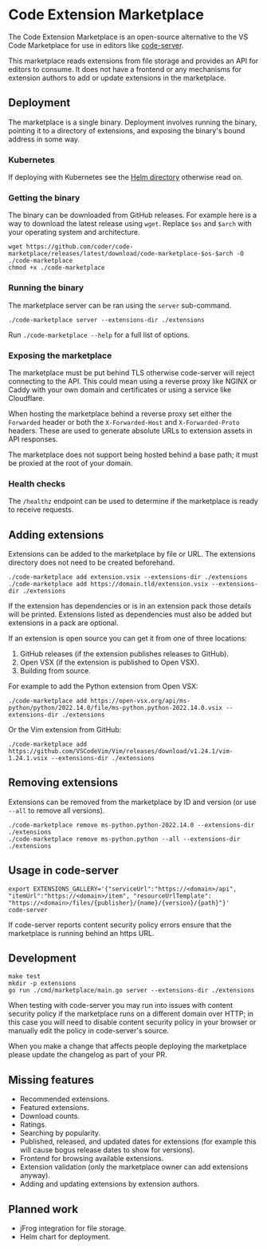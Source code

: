 # Code Extension Marketplace

The Code Extension Marketplace is an open-source alternative to the VS Code
Marketplace for use in editors like
[code-server](https://github.com/coder/code-server).

This marketplace reads extensions from file storage and provides an API for
editors to consume. It does not have a frontend or any mechanisms for extension
authors to add or update extensions in the marketplace.

## Deployment

The marketplace is a single binary. Deployment involves running the binary,
pointing it to a directory of extensions, and exposing the binary's bound
address in some way.

### Kubernetes

If deploying with Kubernetes see the [Helm directory](./helm) otherwise read on.

### Getting the binary

The binary can be downloaded from GitHub releases. For example here is a way to
download the latest release using `wget`. Replace `$os` and `$arch` with your
operating system and architecture.

```
wget https://github.com/coder/code-marketplace/releases/latest/download/code-marketplace-$os-$arch -O ./code-marketplace
chmod +x ./code-marketplace
```

### Running the binary

The marketplace server can be ran using the `server` sub-command.

```
./code-marketplace server --extensions-dir ./extensions
```

Run `./code-marketplace --help` for a full list of options.

### Exposing the marketplace

The marketplace must be put behind TLS otherwise code-server will reject
connecting to the API. This could mean using a reverse proxy like NGINX or Caddy
with your own domain and certificates or using a service like Cloudflare.

When hosting the marketplace behind a reverse proxy set either the `Forwarded`
header or both the `X-Forwarded-Host` and `X-Forwarded-Proto` headers. These are
used to generate absolute URLs to extension assets in API responses.

The marketplace does not support being hosted behind a base path; it must be
proxied at the root of your domain.

### Health checks

The `/healthz` endpoint can be used to determine if the marketplace is ready to
receive requests.

## Adding extensions

Extensions can be added to the marketplace by file or URL. The extensions
directory does not need to be created beforehand.

```
./code-marketplace add extension.vsix --extensions-dir ./extensions
./code-marketplace add https://domain.tld/extension.vsix --extensions-dir ./extensions
```

If the extension has dependencies or is in an extension pack those details will
be printed.  Extensions listed as dependencies must also be added but extensions
in a pack are optional.

If an extension is open source you can get it from one of three locations:

1. GitHub releases (if the extension publishes releases to GitHub).
2. Open VSX (if the extension is published to Open VSX).
3. Building from source.

For example to add the Python extension from Open VSX:

```
./code-marketplace add https://open-vsx.org/api/ms-python/python/2022.14.0/file/ms-python.python-2022.14.0.vsix --extensions-dir ./extensions
```

Or the Vim extension from GitHub:

```
./code-marketplace add https://github.com/VSCodeVim/Vim/releases/download/v1.24.1/vim-1.24.1.vsix --extensions-dir ./extensions
```

## Removing extensions

Extensions can be removed from the marketplace by ID and version (or use `--all`
to remove all versions).

```
./code-marketplace remove ms-python.python-2022.14.0 --extensions-dir ./extensions
./code-marketplace remove ms-python.python --all --extensions-dir ./extensions
```

## Usage in code-server

```
export EXTENSIONS_GALLERY='{"serviceUrl":"https://<domain>/api", "itemUrl":"https://<domain>/item", "resourceUrlTemplate": "https://<domain>/files/{publisher}/{name}/{version}/{path}"}'
code-server
```

If code-server reports content security policy errors ensure that the
marketplace is running behind an https URL.

## Development

```
make test
mkdir -p extensions
go run ./cmd/marketplace/main.go server --extensions-dir ./extensions
```

When testing with code-server you may run into issues with content security
policy if the marketplace runs on a different domain over HTTP; in this case you
will need to disable content security policy in your browser or manually edit
the policy in code-server's source.

When you make a change that affects people deploying the marketplace please
update the changelog as part of your PR.

## Missing features

- Recommended extensions.
- Featured extensions.
- Download counts.
- Ratings.
- Searching by popularity.
- Published, released, and updated dates for extensions (for example this will
  cause bogus release dates to show for versions).
- Frontend for browsing available extensions.
- Extension validation (only the marketplace owner can add extensions anyway).
- Adding and updating extensions by extension authors.

## Planned work

- jFrog integration for file storage.
- Helm chart for deployment.
